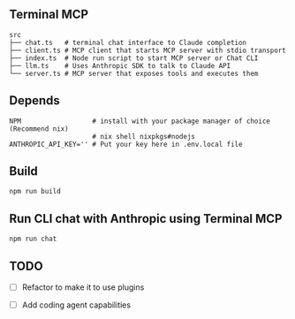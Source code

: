 ## Terminal MCP
```
src
├── chat.ts   # terminal chat interface to Claude completion
├── client.ts # MCP client that starts MCP server with stdio transport
├── index.ts  # Node run script to start MCP server or Chat CLI
├── llm.ts    # Uses Anthropic SDK to talk to Claude API
└── server.ts # MCP server that exposes tools and executes them
```

## Depends
```
NPM                  # install with your package manager of choice (Recommend nix)
                     # nix shell nixpkgs#nodejs
ANTHROPIC_API_KEY='' # Put your key here in .env.local file
```

## Build

```
npm run build
```

##  Run CLI chat with Anthropic using Terminal MCP
```
npm run chat
```

## TODO
- [ ] Refactor to make it to use plugins
- [ ] Add coding agent capabilities

